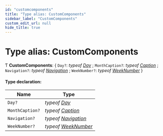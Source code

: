 ```yaml
---
id: "customcomponents"
title: "Type alias: CustomComponents"
sidebar_label: "CustomComponents"
custom_edit_url: null
hide_title: true
---
```


# Type alias: CustomComponents

Ƭ **CustomComponents**: { `Day?`: *typeof* [*Day*](../functions/day.md) ; `MonthCaption?`: *typeof* [*Caption*](../functions/caption.md) ; `Navigation?`: *typeof* [*Navigation*](../functions/navigation.md) ; `WeekNumber?`: *typeof* [*WeekNumber*](../functions/weeknumber.md)  }

#### Type declaration:

Name | Type |
------ | ------ |
`Day?` | *typeof* [*Day*](../functions/day.md) |
`MonthCaption?` | *typeof* [*Caption*](../functions/caption.md) |
`Navigation?` | *typeof* [*Navigation*](../functions/navigation.md) |
`WeekNumber?` | *typeof* [*WeekNumber*](../functions/weeknumber.md) |

